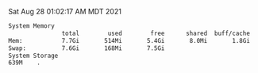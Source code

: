 Sat Aug 28 01:02:17 AM MDT 2021
```bash
System Memory
               total        used        free      shared  buff/cache   available
Mem:           7.7Gi       514Mi       5.4Gi       8.0Mi       1.8Gi       6.8Gi
Swap:          7.6Gi       168Mi       7.5Gi
System Storage
639M	.
```
```bash
